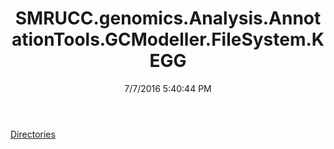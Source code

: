 ﻿---
title: SMRUCC.genomics.Analysis.AnnotationTools.GCModeller.FileSystem.KEGG
date: 7/7/2016 5:40:44 PM
---

[Directories](T-SMRUCC.genomics.Analysis.AnnotationTools.GCModeller.FileSystem.KEGG.Directories.html)
